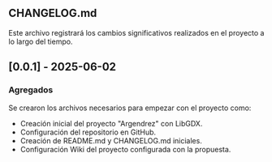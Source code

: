 ## CHANGELOG.md

Este archivo registrará los cambios significativos realizados en el proyecto a lo largo del tiempo.


## [0.0.1] - 2025-06-02

### Agregados
Se crearon los archivos necesarios para  empezar con el proyecto como:
- Creación inicial del proyecto "Argendrez" con LibGDX.
- Configuración del repositorio en GitHub.
- Creación de README.md y CHANGELOG.md iniciales.
- Configuración Wiki del proyecto configurada con la propuesta.

